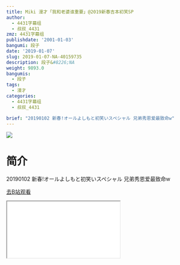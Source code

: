 ```yaml
---
title: Miki 漫才「我和老婆谁重要」@2019新春吉本初笑SP
author:
  - 4431字幕组
  - 叔叔_4431
zmz: 4431字幕组
publishdate: '2001-01-03'
bangumi: 段子
date: '2019-01-07'
slug: 2019-01-07-NA-40159735
description: 段子&#8226;NA
weight: 9893.0
bangumis:
  - 段子
tags:
  - 漫才
categories:
  - 4431字幕组
  - 叔叔_4431

brief: "20190102 新春!オールよしもと初笑いスペシャル 兄弟秀恩爱最致命w"
---
```

![](https://i.imgur.com/J3inCt0.jpg)
# 简介  
20190102 新春!オールよしもと初笑いスペシャル
兄弟秀恩爱最致命w  

[去B站观看](https://www.bilibili.com/video/av40159735/)
<div class ="resp-container"><iframe class="testiframe" src="//player.bilibili.com/player.html?aid=40159735"", scrolling="no", allowfullscreen="true" > </iframe></div> 
